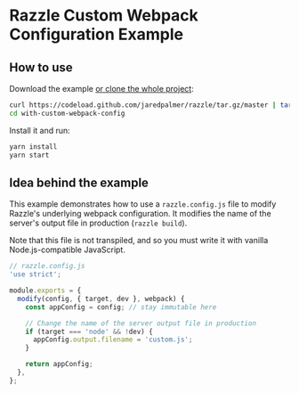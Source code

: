 # Razzle Custom Webpack Configuration Example

## How to use

Download the example [or clone the whole project](https://github.com/jaredpalmer/razzle.git):

```bash
curl https://codeload.github.com/jaredpalmer/razzle/tar.gz/master | tar -xz --strip=2 razzle-master/examples/with-custom-webpack-config
cd with-custom-webpack-config
```

Install it and run:

```bash
yarn install
yarn start
```

## Idea behind the example

This example demonstrates how to use a `razzle.config.js` file to modify Razzle's
underlying webpack configuration. It modifies the name of the server's output file
in production (`razzle build`).

Note that this file is not transpiled, and so you must write it with vanilla
Node.js-compatible JavaScript.

```js
// razzle.config.js
'use strict';

module.exports = {
  modify(config, { target, dev }, webpack) {
    const appConfig = config; // stay immutable here

    // Change the name of the server output file in production
    if (target === 'node' && !dev) {
      appConfig.output.filename = 'custom.js';
    }

    return appConfig;
  },
};
```
